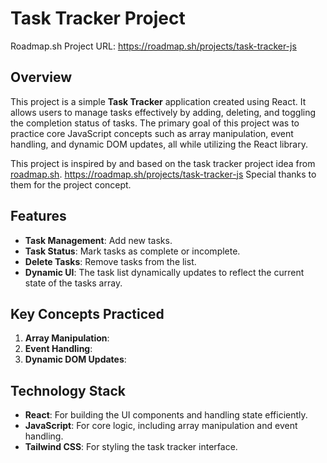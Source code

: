 # Task Tracker Project 

Roadmap.sh Project URL: https://roadmap.sh/projects/task-tracker-js

## Overview
This project is a simple **Task Tracker** application created using React. It allows users to manage tasks effectively by adding, deleting, and toggling the completion status of tasks. The primary goal of this project was to practice core JavaScript concepts such as array manipulation, event handling, and dynamic DOM updates, all while utilizing the React library.

This project is inspired by and based on the task tracker project idea from [roadmap.sh](https://roadmap.sh/projects/task-tracker-js). https://roadmap.sh/projects/task-tracker-js Special thanks to them for the project concept.

## Features
- **Task Management**: Add new tasks.
- **Task Status**: Mark tasks as complete or incomplete.
- **Delete Tasks**: Remove tasks from the list.
- **Dynamic UI**: The task list dynamically updates to reflect the current state of the tasks array.

## Key Concepts Practiced
1. **Array Manipulation**: 
2. **Event Handling**:
3. **Dynamic DOM Updates**:

## Technology Stack
- **React**: For building the UI components and handling state efficiently.
- **JavaScript**: For core logic, including array manipulation and event handling.
- **Tailwind CSS**: For styling the task tracker interface.
